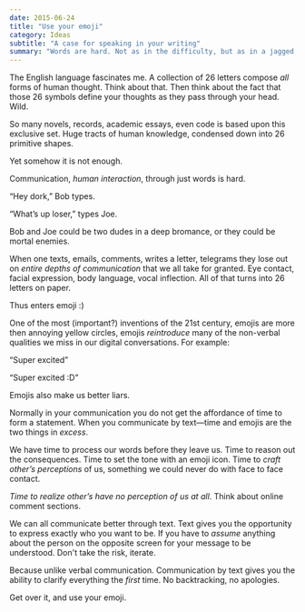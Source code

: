 ```yaml
---
date: 2015-06-24
title: "Use your emoji"
category: Ideas
subtitle: "A case for speaking in your writing"
summary: "Words are hard. Not as in the difficulty, but as in a jagged rock type of hard. They will hit you over the head again and again. Emojis are soft, round, and squishy. They can take the edge off of your words, all you have to do is use them."
---
```


The English language fascinates me. A collection of 26 letters compose *all* forms of human thought. Think about that. Then think about the fact that those 26 symbols define your thoughts as they pass through your head. Wild.

So many novels, records, academic essays, even code is based upon this exclusive set. Huge tracts of human knowledge, condensed down into 26 primitive shapes.

Yet somehow it is not enough.

Communication, *human interaction*, through just words is hard.

“Hey dork,” Bob types.

“What’s up loser,” types Joe.

Bob and Joe could be two dudes in a deep bromance, or they could be mortal enemies.

When one texts, emails, comments, writes a letter, telegrams they lose out on *entire depths of communication* that we all take for granted. Eye contact, facial expression, body language, vocal inflection. All of that turns into 26 letters on paper.

Thus enters emoji :)

One of the most (important?) inventions of the 21st century, emojis are more then annoying yellow circles, emojis *reintroduce* many of the non-verbal qualities we miss in our digital conversations. For example:

“Super excited”

“Super excited :D”

Emojis also make us better liars.

Normally in your communication you do not get the affordance of time to form a statement. When you communicate by text&mdash;time and emojis are the two things in *excess*.

We have time to process our words before they leave us. Time to reason out the consequences. Time to set the tone with an emoji icon. Time to *craft other’s perceptions* of us, something we could never do with face to face contact.

*Time to realize other’s have no perception of us at all*. Think about online comment sections.

We can all communicate better through text. Text gives you the opportunity to express exactly who you want to be. If you have to *assume* anything about the person on the opposite screen for your message to be understood. Don't take the risk, iterate.

Because unlike verbal communication. Communication by text gives you the ability to clarify everything the *first* time. No backtracking, no apologies.

Get over it, and use your emoji.

